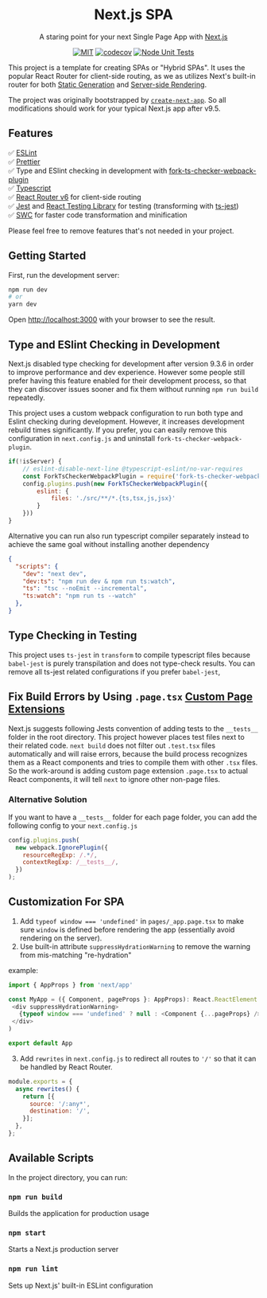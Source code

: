 <h1 align="center">Next.js SPA</h1>
<div align="center">

A staring point for your next Single Page App with [Next.js](https://nextjs.org/)

[![MIT](https://img.shields.io/dub/l/vibe-d.svg?style=flat-square)](http://opensource.org/licenses/MIT)
[![codecov](https://codecov.io/gh/jeff-li/nextjs-spa-runway/branch/master/graph/badge.svg?token=qQds3epbPj)](https://codecov.io/gh/jeff-li/nextjs-spa)
[![Node Unit Tests](https://github.com/jeff-li/nextjs-spa-runway/actions/workflows/unit_test.yml/badge.svg)](https://github.com/jeff-li/nextjs-spa-runway/actions/workflows/unit_test.yml)

</div>

This project is a template for creating SPAs or "Hybrid SPAs". It uses the popular React Router for client-side routing, as we as utilizes Next's built-in router for both [Static Generation](https://nextjs.org/docs/basic-features/pages#static-generation-recommended) and  [Server-side Rendering](https://nextjs.org/docs/basic-features/pages#server-side-rendering).


The project was originally bootstrapped by [`create-next-app`](https://github.com/vercel/next.js/tree/canary/packages/create-next-app). So all modifications should work for your typical Next.js app after v9.5.


## Features

✅  [ESLint ](https://eslint.org/)  
✅  [Prettier](https://prettier.io/)  
✅  Type and ESlint checking in development with [fork-ts-checker-webpack-plugin](https://github.com/TypeStrong/fork-ts-checker-webpack-plugin)  
✅  [Typescript](https://www.typescriptlang.org/)  
✅  [React Router v6](https://reactrouter.com/) for client-side routing  
✅  [Jest](https://jestjs.io/) and [React Testing Library](https://testing-library.com/docs/react-testing-library/intro/) for testing (transforming with [ts-jest](https://kulshekhar.github.io/ts-jest/))  
✅  [SWC](https://swc.rs/) for faster code transformation and minification  

Please feel free to remove features that's not needed in your project.


## Getting Started

First, run the development server:

```bash
npm run dev
# or
yarn dev
```

Open [http://localhost:3000](http://localhost:3000) with your browser to see the result.

## Type and ESlint Checking in Development
Next.js disabled type checking for development after version 9.3.6 in order to improve performance and dev experience. However some people still prefer having this feature enabled for their development process, so that they can discover issues sooner and fix them without running `npm run build` repeatedly.

This project uses a custom webpack configuration to run both type and Eslint checking during development. However, it increases development rebuild times significantly. If you prefer, you can easily remove this configuration in `next.config.js` and uninstall `fork-ts-checker-webpack-plugin`. 
```js
if(!isServer) {
    // eslint-disable-next-line @typescript-eslint/no-var-requires
    const ForkTsCheckerWebpackPlugin = require('fork-ts-checker-webpack-plugin');
    config.plugins.push(new ForkTsCheckerWebpackPlugin({
        eslint: {
            files: './src/**/*.{ts,tsx,js,jsx}'
        }
    }))
}
```

Alternative you can run also run typescript compiler separately instead to achieve the same goal without installing another dependency
```json
{
  "scripts": {
    "dev": "next dev",
    "dev:ts": "npm run dev & npm run ts:watch",
    "ts": "tsc --noEmit --incremental",
    "ts:watch": "npm run ts --watch"
  },
}
```

## Type Checking in Testing
This project uses `ts-jest` in `transform` to compile typescript files because `babel-jest` is purely transpilation and does not type-check results. You can remove all ts-jest related configurations if you prefer `babel-jest`,


## Fix Build Errors by Using `.page.tsx` [Custom Page Extensions](https://nextjs.org/docs/api-reference/next.config.js/custom-page-extensions)
Next.js suggests following Jests convention of adding tests to the `__tests__` folder in the root directory. This project however places test files next to their related code. `next build` does not filter out `.test.tsx` files automatically and will raise errors, because the build process recognizes them as a React components and tries to compile them with other `.tsx` files. So the work-around is adding custom page extension `.page.tsx` to actual React components, it will tell `next` to ignore other non-page files.

### Alternative Solution
If you want to have a `__tests__` folder for each page folder, you can add the following config to your `next.config.js`
```js
config.plugins.push(
  new webpack.IgnorePlugin({
    resourceRegExp: /.*/,
    contextRegExp: /__tests__/,
  })
);
```

## Customization For SPA
1. Add `typeof window === 'undefined'` in `pages/_app.page.tsx` to make sure `window` is defined before rendering the app (essentially avoid rendering on the server).
2. Use built-in attribute `suppressHydrationWarning` to remove the warning from mis-matching "re-hydration"

example:
 ```js
 import { AppProps } from 'next/app'

const MyApp = ({ Component, pageProps }: AppProps): React.ReactElement => (
  <div suppressHydrationWarning>
    {typeof window === 'undefined' ? null : <Component {...pageProps} />}
  </div>
)

export default App
 ```
3. Add `rewrites` in `next.config.js` to redirect all routes to `'/'` so that it can be handled by React Router.
```js
module.exports = {
  async rewrites() {
    return [{
      source: '/:any*',
      destination: '/',
    }];
  },
};
```

## Available Scripts

In the project directory, you can run:

### `npm run build`

Builds the application for production usage<br />

### `npm start`

Starts a Next.js production server<br />

### `npm run lint`

Sets up Next.js' built-in ESLint configuration<br />
